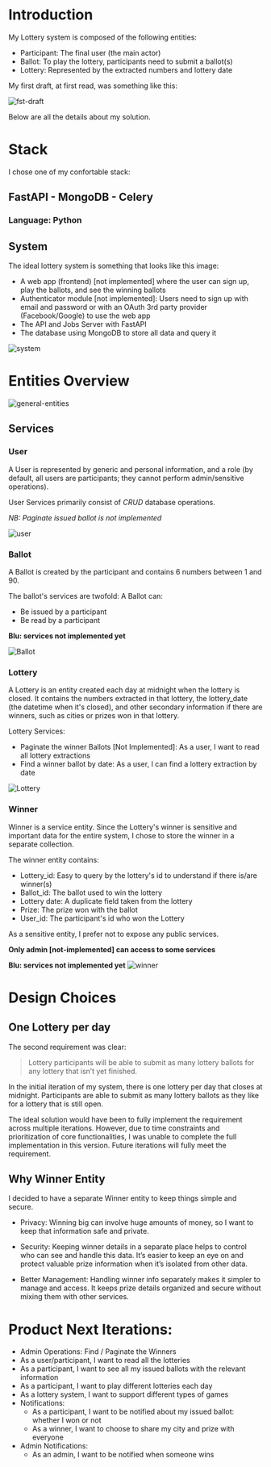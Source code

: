 # Introduction

My Lottery system is composed of the following entities:

- Participant: The final user (the main actor)
- Ballot: To play the lottery, participants need to submit a ballot(s)
- Lottery: Represented by the extracted numbers and lottery date

My first draft, at first read, was something like this:

![fst-draft](./imgs/cold-design.png)

Below are all the details about my solution.

# Stack

I chose one of my confortable stack:
## FastAPI - MongoDB - Celery
### Language: Python

## System
The ideal lottery system is something that looks like this image:
- A web app (frontend) [not implemented] where the user can sign up, play the ballots, and see the winning ballots
- Authenticator module [not implemented]: Users need to sign up with email and password or with an OAuth 3rd party provider (Facebook/Google) to use the web app
- The API and Jobs Server with FastAPI
- The database using MongoDB to store all data and query it


![system](./imgs/system.png)


# Entities Overview
![general-entities](./imgs/model.png)


## Services

### User

A User is represented by generic and personal information, and a role (by default, all users are participants; they cannot perform admin/sensitive operations).

User Services primarily consist of _CRUD_ database operations.

_NB: Paginate issued ballot is not implemented_

![user](./imgs/services/user.png)

### Ballot

A Ballot is created by the participant and contains 6 numbers between 1 and 90.

The ballot's services are twofold:
A Ballot can:
- Be issued by a participant
- Be read by a participant

**Blu: services not implemented yet**

![Ballot](./imgs/services/Ballot.png)

### Lottery

A Lottery is an entity created each day at midnight when the lottery is closed. It contains the numbers extracted in that lottery, the lottery_date (the datetime when it's closed), and other secondary information if there are winners, such as cities or prizes won in that lottery.


Lottery Services:
- Paginate the winner Ballots [Not Implemented]: As a user, I want to read all lottery extractions
- Find a winner ballot by date: As a user, I can find a lottery extraction by date


![Lottery](./imgs/services/Lottery.png)

### Winner

Winner is a service entity. Since the Lottery's winner is sensitive and important data for the entire system, I chose to store the winner in a separate collection.

The winner entity contains:
- Lottery_id: Easy to query by the lottery's id to understand if there is/are winner(s)
- Ballot_id: The ballot used to win the lottery
- Lottery date: A duplicate field taken from the lottery
- Prize: The prize won with the ballot
- User_id: The participant's id who won the Lottery

As a sensitive entity, I prefer not to expose any public services.

**Only admin [not-implemented] can access to some services**


**Blu: services not implemented yet**
![winner](./imgs/services/Winner.png)


# Design Choices

## One Lottery per day

The second requirement was clear:
> Lottery participants will be able to submit as many lottery ballots for any lottery that isn’t yet finished.

In the initial iteration of my system, there is one lottery per day that closes at midnight. Participants are able to submit as many lottery ballots as they like for a lottery that is still open.

The ideal solution would have been to fully implement the requirement across multiple iterations. However, due to time constraints and prioritization of core functionalities, I was unable to complete the full implementation in this version. Future iterations will fully meet the requirement.



## Why Winner Entity

I decided to have a separate Winner entity to keep things simple and secure.

- Privacy: Winning big can involve huge amounts of money, so I want to keep that information safe and private.

- Security: Keeping winner details in a separate place helps to control who can see and handle this data. It’s easier to keep an eye on and protect valuable prize information when it’s isolated from other data.

- Better Management: Handling winner info separately makes it simpler to manage and access. It keeps prize details organized and secure without mixing them with other services.


# Product Next Iterations:

- Admin Operations: Find / Paginate the Winners
- As a user/participant, I want to read all the lotteries
- As a participant, I want to see all my issued ballots with the relevant information
- As a participant, I want to play different lotteries each day
- As a lottery system, I want to support different types of games
- Notifications:
    - As a participant, I want to be notified about my issued ballot: whether I won or not
    - As a winner, I want to choose to share my city and prize with everyone
- Admin Notifications:
    - As an admin, I want to be notified when someone wins
